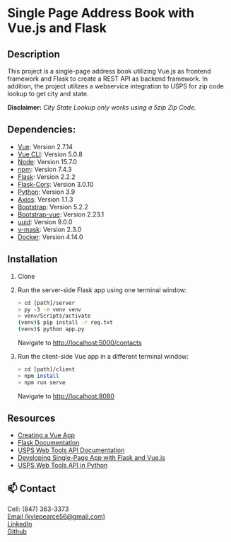 # Single Page Address Book with Vue.js and Flask

## Description

This project is a single-page address book utilizing Vue.js as frontend framework and Flask to create a REST API as backend framework. 
In addition, the project utilizes a webservice integration to USPS for zip code lookup to get city and state.  
  
**Disclaimer:** *City State Lookup only works using a 5zip Zip Code.*

## Dependencies:
* [Vue](https://vuejs.org/guide/quick-start.html): Version 2.7.14
* [Vue CLI](https://cli.vuejs.org/): Version 5.0.8
* [Node](https://nodejs.org/en/): Version 15.7.0
* [npm](https://docs.npmjs.com/getting-started): Version 7.4.3
* [Flask](https://flask.palletsprojects.com/en/2.2.x/): Version 2.2.2
* [Flask-Cors](https://flask-cors.readthedocs.io/en/latest/): Version 3.0.10
* [Python](https://www.python.org/downloads/): Version 3.9
* [Axios](https://axios-http.com/docs/intro): Version 1.1.3
* [Bootstrap](https://getbootstrap.com/): Version 5.2.2
* [Bootstrap-vue](https://bootstrap-vue.org/docs): Version 2.23.1
* [uuid](https://www.npmjs.com/package/uuid): Version 9.0.0
* [v-mask](https://www.npmjs.com/package/v-mask): Version 2.3.0
* [Docker](https://docs.docker.com/): Version 4.14.0

## Installation

1. Clone

1. Run the server-side Flask app using one terminal window:

    ```sh
    > cd [path]/server
    > py -3 -m venv venv
    > venv/Scripts/activate
    (venv)$ pip install -r req.txt
    (venv)$ python app.py
    ```

    Navigate to [http://localhost:5000/contacts](http://localhost:5000/contacts)

1. Run the client-side Vue app in a different terminal window:

    ```sh
    > cd [path]/client
    > npm install
    > npm run serve
    ```

    Navigate to [http://localhost:8080](http://localhost:8080)

## Resources
* [Creating a Vue App](https://vuejs.org/guide/essentials/application.html)
* [Flask Documentation](https://flask.palletsprojects.com/en/2.2.x/quickstart/)
* [USPS Web Tools API Documentation](https://www.usps.com/business/web-tools-apis/address-information-api.pdf)
* [Developing Single-Page App with Flask and Vue.js](https://testdriven.io/blog/developing-a-single-page-app-with-flask-and-vuejs/)
* [USPS Web Tools API in Python](https://www.youtube.com/watch?v=QYhQcsrOFXY)

## 📫 Contact
Cell: (847) 363-3373  
[Email (kylepearce56@gmail.com)](mailto:kylepearce56@gmail.com)  
[LinkedIn](https://www.linkedin.com/in/kyle-a-pearce/)  
[Github](https://github.com/kyleapearce/Portfolio)  